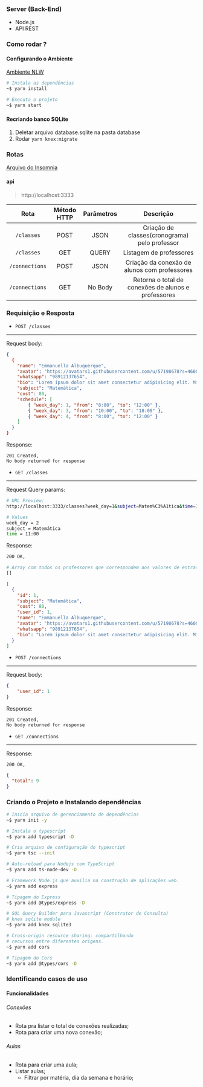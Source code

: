 ### Server (Back-End)
- Node.js
- API REST

### Como rodar ?

#### Configurando o Ambiente
[Ambiente NLW](https://www.notion.so/Configurando-Ambiente-NLW-98a471ad3cb6448284b8ceed31c45767)

```sh
# Instala as dependências
~$ yarn install

# Executa o projeto
~$ yarn start
```

#### Recriando banco SQLite
1. Deletar arquivo database.sqlite na pasta database
2. Rodar `yarn knex:migrate`

### Rotas

[Arquivo do Insomnia](src/utils/Insomnia_2020-08-06.json)

#### api
> http://localhost:3333

|Rota|Método HTTP|Parâmetros|Descrição
|:---:|:---:|:---:|:---:|
|`/classes`| POST| JSON| Criação de classes(cronograma) pelo professor|
|`/classes`| GET| QUERY| Listagem de professores
|`/connections`| POST| JSON| Criação da conexão de alunos com professores
|`/connections`| GET| No Body| Retorna o total de conexões de alunos e professores

### Requisição e Resposta

* `POST /classes`

<hr />

Request body:
```json
{
  {
	"name": "Emmanuella Albuquerque",
	"avatar": "https://avatars1.githubusercontent.com/u/57198678?s=460&u=18118f08f358d2615421a0694cc00b1c10b8bba0&v=4",
	"whatsapp": "98912137654",
	"bio": "Lorem ipsum dolor sit amet consectetur adipisicing elit. Minus ducimus, eveniet corrupti nisi aliquid enim excepturi, vel cumque fugiat exercitationem, praesentium perferendis amet sunt esse vero voluptatem consequatur suscipit maxime.",
	"subject": "Matemática",
	"cost": 80,
	"schedule": [
		{ "week_day": 1, "from": "8:00", "to": "12:00" },
		{ "week_day": 3, "from": "10:00", "to": "18:00" },
		{ "week_day": 4, "from": "8:00", "to": "12:00" }
	]
  }
}
```

Response:
```
201 Created,
No body returned for response
```

* `GET /classes`

<hr />

Request Query params:

```sh
# URL Preview:
http://localhost:3333/classes?week_day=1&subject=Matem%C3%A1tica&time=11%3A00

# Values
week_day = 2
subject = Matemática
time = 11:00
```

Response:
```sh
200 OK,

# Array com todos os professores que correspondem aos valores de entrada
[]
```

```json
[
  {
    "id": 1,
    "subject": "Matemática",
    "cost": 80,
    "user_id": 1,
    "name": "Emmanuella Albuquerque",
    "avatar": "https://avatars1.githubusercontent.com/u/57198678?s=460&u=18118f08f358d2615421a0694cc00b1c10b8bba0&v=4",
    "whatsapp": "98912137654",
    "bio": "Lorem ipsum dolor sit amet consectetur adipisicing elit. Minus ducimus, eveniet corrupti nisi aliquid enim excepturi, vel cumque fugiat exercitationem, praesentium perferendis amet sunt esse vero voluptatem consequatur suscipit maxime."
  }
]
```

* `POST /connections`

<hr />

Request body:
```json
{
	"user_id": 1
}
```

Response:
```
201 Created,
No body returned for response
```

* `GET /connections`

<hr />

Response:
```
200 OK,
```

```json
{
  "total": 9
}
```


### Criando o Projeto e Instalando dependências
```sh
# Inicia arquivo de gerenciamento de dependências
~$ yarn init -y

# Instala o typescript 
~$ yarn add typescript -D

# Cria arquivo de configuração do typescript
~$ yarn tsc --init

# Auto-reload para Nodejs com TypeScript
~$ yarn add ts-node-dev -D

# Framework Node.js que auxilia na construção de aplicações web. 
~$ yarn add express

# Tipagem do Express
~$ yarn add @types/express -D

# SQL Query Builder para Javascript (Construtor de Consulta)
# knex sqlite module
~$ yarn add knex sqlite3

# Cross-origin resource sharing: compartilhando
# recursos entre diferentes origens.
~$ yarn add cors

# Tipagem do Cors
~$ yarn add @types/cors -D
```

### Identificando casos de uso

#### Funcionalidades

###### Conexões

- Rota pra listar o total de conexões realizadas;
- Rota para criar uma nova conexão;

###### Aulas

- Rota para criar uma aula;
- Listar aulas;
  - Filtrar por matéria, dia da semana e horário;

